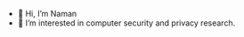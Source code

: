 - 👋 Hi, I’m Naman
- 👀 I’m interested in computer security and privacy research.
<!-- - 🌱 I’m currently learning ... -->
<!-- - 💞️ I’m looking to collaborate on ... -->
<!-- - 📫 How to reach me ... -->

<!---
naman/naman is a ✨ special ✨ repository because its `README.md` (this file) appears on your GitHub profile.
You can click the Preview link to take a look at your changes.
--->
